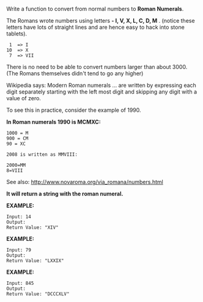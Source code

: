 Write a function to convert from normal numbers to ****Roman Numerals****.

The Romans wrote numbers using letters ****- I, V, X, L, C, D, M**** . (notice these letters have lots of straight lines and are hence easy to hack into stone tablets).

	 1  => I
	10  => X
	 7  => VII

There is no need to be able to convert numbers larger than about 3000. (The Romans themselves didn't tend to go any higher)

Wikipedia says: Modern Roman numerals ... are written by expressing each digit separately starting with the left most digit and skipping any digit with a value of zero.

To see this in practice, consider the example of 1990.

****In Roman numerals 1990 is MCMXC:****

	1000 = M
	900 = CM
	90 = XC
	
	2008 is written as MMVIII:

	2000=MM
	8=VIII

See also: http://www.novaroma.org/via_romana/numbers.html

****It will return a string with the roman numeral.****

****EXAMPLE:****

	Input: 14
	Output: 
	Return Value: "XIV"

****EXAMPLE:****

	Input: 79
	Output: 
	Return Value: "LXXIX"

****EXAMPLE:****

	Input: 845
	Output: 
	Return Value: "DCCCXLV"
